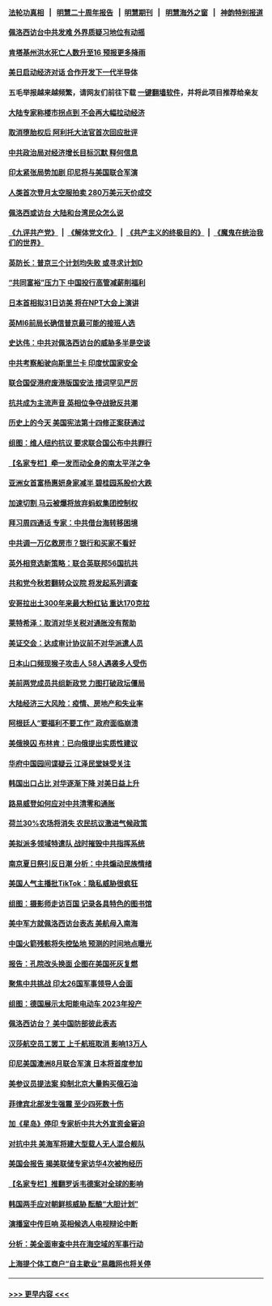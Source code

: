 #### [法轮功真相](https://github.com/gfw-breaker/truth/blob/master/README.md?t=0) &nbsp;&nbsp;|&nbsp;&nbsp; [明慧二十周年报告](https://github.com/gfw-breaker/mh-reports/blob/master/README.md?t=0) &nbsp;&nbsp;|&nbsp;&nbsp;[明慧期刊](https://github.com/gfw-breaker/mh-qikan) &nbsp;&nbsp;|&nbsp;&nbsp; [明慧海外之窗](https://github.com/gfw-breaker/mh-news/blob/master/README.md?t=0) &nbsp;&nbsp;|&nbsp;&nbsp; [神韵特别报道](https://github.com/gfw-breaker/mh-news/blob/master/shenyun.md?t=0)
#### [佩洛西访台中共发难 外界质疑习地位有动摇](../pages/nsc418/n13791686.md?t=07300651) 
#### [肯塔基州洪水死亡人数升至16 预报更多降雨](../pages/nsc418/n13791792.md?t=07300651) 
#### [美日启动经济对话 合作开发下一代半导体](../pages/nsc418/n13791852.md?t=07300651) 
#### 五毛举报越来越频繁，请网友们前往下载 [一键翻墙软件](https://github.com/gfw-breaker/ssr-accounts)，并将此项目推荐给亲友
#### [大陆专家称楼市拐点到 不会再大幅拉动经济](../pages/nsc418/n13791687.md?t=07300651) 
#### [取消堕胎权后 阿利托大法官首次回应批评](../pages/nsc418/n13791846.md?t=07300651) 
#### [中共政治局对经济增长目标沉默 释何信息](../pages/nsc418/n13791813.md?t=07300651) 
#### [印太紧张局势加剧 印尼将与美国联合军演](../pages/nsc418/n13791809.md?t=07300651) 
#### [人类首次登月太空服拍卖 280万美元天价成交](../pages/nsc418/n13791472.md?t=07300651) 
#### [佩洛西或访台 大陆和台湾民众怎么说](../pages/nsc418/n13791691.md?t=07300651) 
#### [《九评共产党》](https://github.com/begood0513/9ping.md/blob/master/README.md) &nbsp;|&nbsp; [《解体党文化》](../../../../jtdwh.md/blob/master/README.md)  &nbsp;|&nbsp; [《共产主义的终极目的》](../../../../gczydzjmd.md/blob/master/README.md) &nbsp;|&nbsp; [《魔鬼在统治我们的世界》](../../../../mgztzwmdsj.md/blob/master/README.md) 
#### [英防长：普京三个计划均失败 或寻求计划D](../pages/nsc418/n13791744.md?t=07300651) 
#### [“共同富裕”压力下 中国投行高管减薪削福利](../pages/nsc418/n13791622.md?t=07300651) 
#### [日本首相拟31日访美 将在NPT大会上演讲](../pages/nsc418/n13791627.md?t=07300651) 
#### [英MI6前局长确信普京最可能的接班人选](../pages/nsc418/n13791527.md?t=07300651) 
#### [史达伟：中共对佩洛西访台的威胁多半是空谈](../pages/nsc418/n13791358.md?t=07300651) 
#### [中共考察船驶向斯里兰卡 印度忧国家安全](../pages/nsc418/n13791125.md?t=07300651) 
#### [联合国促港府废港版国安法 措词罕见严厉](../pages/nsc418/n13790942.md?t=07300651) 
#### [抗共成为主流声音 英相位争夺战掀反共潮](../pages/nsc418/n13791185.md?t=07300651) 
#### [历史上的今天 美国宪法第十四修正案获通过](../pages/nsc418/n13791032.md?t=07300651) 
#### [组图：维人纽约抗议 要求联合国公布中共罪行](../pages/nsc418/n13790960.md?t=07300651) 
#### [【名家专栏】牵一发而动全身的南太平洋之争](../pages/nsc418/n13790980.md?t=07300651) 
#### [亚洲女首富杨惠妍身家减半 碧桂园系股价大跌](../pages/nsc418/n13790943.md?t=07300651) 
#### [加速切割 马云被爆将放弃蚂蚁集团控制权](../pages/nsc418/n13791088.md?t=07300651) 
#### [拜习周四通话 专家：中共借台海转移困境](../pages/nsc418/n13791016.md?t=07300651) 
#### [中共调一万亿救房市？银行和买家不看好](../pages/nsc418/n13790959.md?t=07300651) 
#### [英外相竞选新策略：联合英联邦56国抗共](../pages/nsc418/n13790871.md?t=07300651) 
#### [共和党今秋若翻转众议院 将发起系列调查](../pages/nsc418/n13790822.md?t=07300651) 
#### [安哥拉出土300年来最大粉红钻 重达170克拉](../pages/nsc418/n13790543.md?t=07300651) 
#### [莱特希泽：取消对华关税对通胀没有帮助](../pages/nsc418/n13790738.md?t=07300651) 
#### [美证交会：达成审计协议前不对华派遣人员](../pages/nsc418/n13790374.md?t=07300651) 
#### [日本山口频现猴子攻击人 58人遇袭多人受伤](../pages/nsc418/n13790455.md?t=07300651) 
#### [美前两党成员共组新政党 力图打破政坛僵局](../pages/nsc418/n13790510.md?t=07300651) 
#### [大陆经济三大风险：疫情、房地产和失业率](../pages/nsc418/n13790084.md?t=07300651) 
#### [阿根廷人“要福利不要工作” 政府面临崩溃](../pages/nsc418/n13790385.md?t=07300651) 
#### [美俄换囚 布林肯：已向俄提出实质性建议](../pages/nsc418/n13790335.md?t=07300651) 
#### [华府中国园间谍疑云 江泽民堂妹受关注](../pages/nsc418/n13790180.md?t=07300651) 
#### [韩国出口占比 对华逐渐下降 对美日益上升](../pages/nsc418/n13790270.md?t=07300651) 
#### [路易威登如何应对中共清零和通胀](../pages/nsc418/n13790276.md?t=07300651) 
#### [荷兰30%农场将消失 农民抗议激进气候政策](../pages/nsc418/n13790266.md?t=07300651) 
#### [美拟派多领域特遣队 战时摧毁中共指挥系统](../pages/nsc418/n13790295.md?t=07300651) 
#### [南京夏日祭引反日潮 分析：中共煽动民族情绪](../pages/nsc418/n13790083.md?t=07300651) 
#### [美国人气主播批TikTok：隐私威胁很疯狂](../pages/nsc418/n13790194.md?t=07300651) 
#### [组图：摄影师走访百国 记录各具特色的图书馆](../pages/nsc418/n13789990.md?t=07300651) 
#### [美中军方就佩洛西访台表态 美航母入南海](../pages/nsc418/n13790275.md?t=07300651) 
#### [中国火箭残骸将失控坠地 预测的时间地点曝光](../pages/nsc418/n13790215.md?t=07300651) 
#### [报告：孔院改头换面 企图在美国死灰复燃](../pages/nsc418/n13790218.md?t=07300651) 
#### [聚焦中共挑战 印太26国军事领导人会面](../pages/nsc418/n13790193.md?t=07300651) 
#### [组图：德国展示太阳能电动车 2023年投产](../pages/nsc418/n13790049.md?t=07300651) 
#### [佩洛西访台？ 美中国防部彼此表态](../pages/nsc418/n13790021.md?t=07300651) 
#### [汉莎航空员工罢工 上千航班取消 影响13万人](../pages/nsc418/n13790041.md?t=07300651) 
#### [印尼美国澳洲8月联合军演 日本将首度参加](../pages/nsc418/n13790018.md?t=07300651) 
#### [美参议员提法案 抑制北京大量购买俄石油](../pages/nsc418/n13789836.md?t=07300651) 
#### [菲律宾北部发生强震 至少四死数十伤](../pages/nsc418/n13789713.md?t=07300651) 
#### [加《星岛》停印 专家析中共大外宣资金窘迫](../pages/nsc418/n13789697.md?t=07300651) 
#### [对抗中共 美海军将建大型载人无人混合舰队](../pages/nsc418/n13789623.md?t=07300651) 
#### [美国会报告 揭美联储专家访华4次被拘经历](../pages/nsc418/n13789570.md?t=07300651) 
#### [【名家专栏】推翻罗诉韦德案对全球的影响](../pages/nsc418/n13789406.md?t=07300651) 
#### [韩国两手应对朝鲜核威胁 酝酿“大胆计划”](../pages/nsc418/n13789562.md?t=07300651) 
#### [演播室中传巨响 英相候选人电视辩论中断](../pages/nsc418/n13789545.md?t=07300651) 
#### [分析：美全面审查中共在海空域的军事行动](../pages/nsc418/n13789543.md?t=07300651) 
#### [上海提个体工商户“自主歇业”易趣网也将关停](../pages/nsc418/n13789378.md?t=07300651) 

----
#### [ >>> 更早内容 <<< ](../indexes/nsc418-earlier.md)

